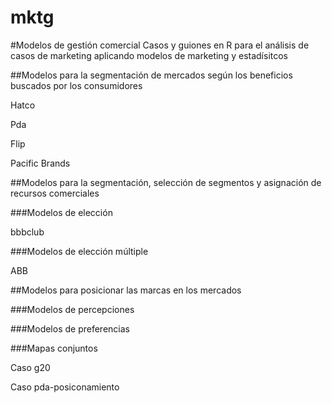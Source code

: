 mktg
====
#Modelos de gestión comercial
Casos y guiones en R para el análisis de casos de marketing aplicando modelos de marketing y estadísitcos

##Modelos para la segmentación de mercados según los beneficios buscados por los consumidores

Hatco

Pda

Flip

Pacific Brands

##Modelos para la segmentación, selección de segmentos y asignación de recursos comerciales

###Modelos de elección

bbbclub

###Modelos de elección múltiple

ABB


##Modelos para posicionar las marcas en los mercados

###Modelos de percepciones

###Modelos de preferencias

###Mapas conjuntos

Caso g20

Caso pda-posiconamiento


